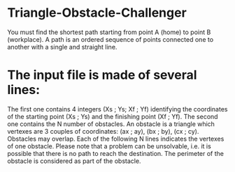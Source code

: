 # Triangle-Obstacle-Challenger
You must find the shortest path starting from point A (home) to point B (workplace). A path is an ordered sequence of points connected one to another with a single and straight line. 


# The input file is made of several lines:

The first one contains 4 integers (Xs ; Ys;  Xf ; Yf) identifying the coordinates of the starting point (Xs ; Ys) and the finishing point (Xf ; Yf).
The second one contains the N number of obstacles. An obstacle is a triangle which vertexes are 3 couples of coordinates: (ax ; ay), (bx ; by), (cx ; cy). Obstacles may overlap.
Each of the following N lines indicates the vertexes of one obstacle.
Please note that a problem can be unsolvable, i.e. it is possible that there is no path to reach the destination. The perimeter of the obstacle is considered as part of the obstacle.
